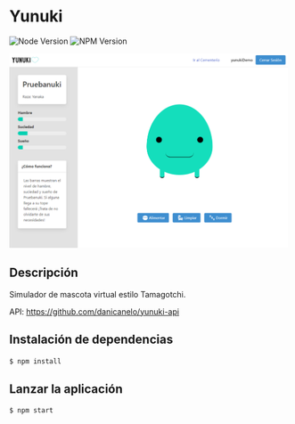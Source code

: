 # Yunuki

![Node Version](https://img.shields.io/badge/Node_version-18.16.0-green)
![NPM Version](https://img.shields.io/badge/NPM_version-9.5.1-red)

<img src="public\screen-example.png" alt="Captura screen Yunuki" width="500">

## Descripción

Simulador de mascota virtual estilo Tamagotchi. 

API: https://github.com/danicanelo/yunuki-api

## Instalación de dependencias

```bash
$ npm install
```

## Lanzar la aplicación

```bash
$ npm start
```


